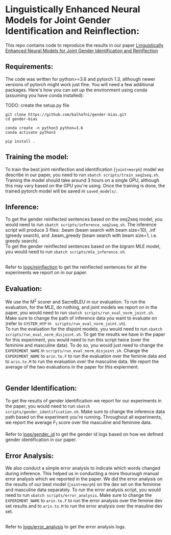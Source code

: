 # Linguistically Enhanced Neural Models for Joint Gender Identification and Reinflection:
This repo contains code to reproduce the results in our paper [Linguistically Enhanced Neural Models for Joint Gender Identification and Reinflection](blabla)

## Requirements:
The code was written for python>=3.6 and pytorch 1.3, although newer versions of pytorch might work just fine. You will need a few additional packages. Here's how you can set up the environment using conda (assuming you have conda installed):

TODO: create the setup.py file
```
git clone https://github.com/balhafni/gender-bias.git
cd gender-bias

conda create -n python3 python=3.6
conda activate python3

pip install .
```

## Training the model:

To train the best joint reinflection and identification (`joint+morph`) model we describe in our paper, you need to run `sbatch scripts/train_seq2seq.sh`. Training the model should take around 3 hours on a single GPU, although this may vary based on the GPU you're using. Once the training is done, the trained pytorch model will be saved in `saved_models/`.

## Inference:

To get the gender reinflected sentences based on the seq2seq model, you would need to run `sbatch scripts/inference_seq2seq.sh`. The inference script will produce 3 files: .beam (beam search with beam size=10), .inf (greedy search), and .beam_greedy (beam search with beam size=1, i.e. greedy search).</br>
To get the gender reinflected sentences based on the bigram MLE model, you would need to run `sbatch scripts/mle_inference.sh`. </br></br>

Refer to [logs/reinflection](https://github.com/balhafni/gender-bias/tree/master/logs/reinflection) to get the reinflected sentences for all the experiments we report on in our paper.

## Evaluation:

We use the M<sup>2</sup> scorer and SacreBLEU in our evaluation. To run the evaluation, for the MLE, do nothing, and joint models we report on in the paper, you would need to run `sbatch scripts/run_eval_norm_joint.sh`. Make sure to change the path of inference data you want to evaluate on (refer to `SYSTEM_HYP` in ` scripts/run_eval_norm_joint.sh`). </br>
To run the evaluation for the disjoint models, you would need to run `sbatch scripts/run_eval_norm_disjoint.sh`. To get the results we have in the paper for this experiment, you would need to run this script twice (over the feminine and masculine data). To do so, you would just need to change the `EXPERIMENT_NAME` in `scripts/run_eval_norm_disjoint.sh`. Change the `EXPERIMENT_NAME` to `arin.to.F` to run the evaluation over the feminie data and to `arin.to.M` to run the evaluation over the masculine data.  We report the average of the two evaluations in the paper for this expierment. </br></br>


## Gender Identification:

To get the results of gender identification we report for our experiments in the paper, you would need to run `sbatch scripts/gender_identification.sh`. Make sure to change the inference data path based on the experiment you're running. Throughout all experiments, we report the average F<sub>1</sub> score over the masculine and feminine data. </br></br>
Refer to [logs/gender_id](https://github.com/balhafni/gender-bias/tree/master/logs/gender_id) to get the gender id logs based on how we defined gender identification in our paper.

## Error Analysis:

We also conduct a simple error analysis to indicate which words changed during inference. This helped us in conducting a more thourough manual error analysis which we reported in the paper. We did the error analysis on the results of our best model (`joint+morph`) on the dev set on the feminine and masculine data separately. To run the error analysis script, you would need to run `sbatch scripts/error_analysis`. Make sure to change the `EXPERIMENT_NAME` to `arin.to.F` to run the error analysis over the feminie dev set results and to `arin.to.M` to run the error analysis over the masuline dev set.  </br></br>

Refer to [logs/error_analysis](https://github.com/balhafni/gender-bias/tree/master/logs/error_analysis) to get the error analysis logs.
